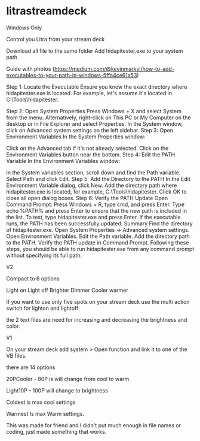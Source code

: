 # litrastreamdeck
Windows Only

Control you Litra from your stream deck

Download all file to the same folder 
Add hidapitester.exe to your system path 

Guide with photos (https://medium.com/@kevinmarkvi/how-to-add-executables-to-your-path-in-windows-5ffa4ce61a53)

Step 1: Locate the Executable
Ensure you know the exact directory where hidapitester.exe is located. For example, let's assume it's located in C:\Tools\hidapitester.

Step 2: Open System Properties
Press Windows + X and select System from the menu. Alternatively, right-click on This PC or My Computer on the desktop or in File Explorer and select Properties.
In the System window, click on Advanced system settings on the left sidebar.
Step 3: Open Environment Variables
In the System Properties window:

Click on the Advanced tab if it's not already selected.
Click on the Environment Variables button near the bottom.
Step 4: Edit the PATH Variable
In the Environment Variables window:

In the System variables section, scroll down and find the Path variable.
Select Path and click Edit.
Step 5: Add the Directory to the PATH
In the Edit Environment Variable dialog, click New.
Add the directory path where hidapitester.exe is located, for example, C:\Tools\hidapitester.
Click OK to close all open dialog boxes.
Step 6: Verify the PATH Update
Open Command Prompt: Press Windows + R, type cmd, and press Enter.
Type echo %PATH% and press Enter to ensure that the new path is included in the list.
To test, type hidapitester.exe and press Enter. If the executable runs, the PATH has been successfully updated.
Summary
Find the directory of hidapitester.exe.
Open System Properties → Advanced system settings.
Open Environment Variables.
Edit the Path variable.
Add the directory path to the PATH.
Verify the PATH update in Command Prompt.
Following these steps, you should be able to run hidapitester.exe from any command prompt without specifying its full path.

V2

Compact to 6 options

Light on
Light off
Brighter
Dimmer
Cooler
warmer

If you want to use only five spots on your stream deck use the multi action switch for lighton and lightoff

the 2 text files are need for increasing and decreasing the brightness and color. 


V1

On your stream deck add system > Open function and link it to one of the VB files.

there are 14 options 

20PCooler - 80P is will change from cool to warm 

Light10P - 100P will change to brightness

Coldest is max cool settings

Warmest Is max Warm settings. 


This was made for friend and I didn't put much enough in file names or coding, just made something that works. 


